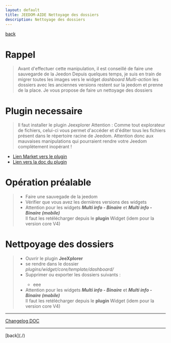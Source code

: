 ```yaml
---
layout: default
title: JEEDOM-AIDE Nettoyage des dossiers
description: Nettoyage des dossiers
---
```

[back](./)
# Rappel 
<blockquote>
Avant d'effectuer cette manipulation, il est conseillé de faire une sauvegarde de la Jeedon
Depuis quelques temps, je suis en train de migrer toutes les images vers le widget <i>dashboard Multi-action</i> les dossiers avec les anciennes versions restent sur la jeedom et prenne de la place.
Je vous propose de faire un nettoyage des dossiers

</blockquote>

# Plugin necessaire
<blockquote>
Il faut installer le plugin Jeexplorer
    Attention : Comme tout explorateur de fichiers, celui-ci vous permet d'accéder et d'éditer tous les fichiers présent dans le répertoire racine de Jeedom. Attention donc aux mauvaises manipulations qui pourraient rendre votre Jeedom complètement inopérant !
</blockquote>
<ul>
    <li><a href="https://www.jeedom.com/market/index.php?v=d&p=market&type=plugin&categorie=programming&&name=JeeXplorer">Lien Market vers le plugin</a></li>
    <li><a href="https://kiboost.github.io/jeedom_docs/plugins/jeexplorer/fr_FR/">Lien vers la doc du plugin</a></li>
    
</ul>

# Opération préalable
<blockquote>
    <ul>
        <li>Faire une sauvegade de la jeedom</li>
        <li>Vérifier que vous avez les dernières versions des widgets</li>
        <li>Attention pour les widgets <i><b>Multi info - Binaire</b></i> et <i><b>Multi info - Binaire (mobile)</b></i></li> Il faut les retélécharger depuis le <b>plugin </b> Widget (idem pour la version core V4)
    </ul>
</blockquote>

# Nettpoyage des dossiers
<blockquote>
    <ul>
        <li>Ouvrir le plugin <b>JeeXplorer</b></li>
        <li>se rendre dans le dossier <i>plugins/widget/core/template/dashboard/</i>
        <li>Supprimer ou exporter les dossiers suivants :</li>
            <ul>
                <li>eee</li>
            </ul>
        <li>Attention pour les widgets <i><b>Multi info - Binaire</b></i> et <i><b>Multi info - Binaire (mobile)</b></i></li> Il faut les retélécharger depuis le <b>plugin </b> Widget (idem pour la version core V4)
    </ul>
</blockquote>


<hr />
<dl>
    <a href="https://github.com/JEALG/JEEDOM-Widget_JAG-doc/commits/master">Changelog DOC</a>
</dl>
<hr />
[back](./)
